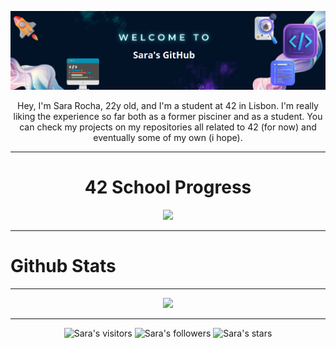 <p align="center">
<img src="https://raw.githubusercontent.com/SaraIMRocha/SaraIMRocha/main/img/temp.png" width="700px">

<p align="center">
Hey, I'm Sara Rocha, 22y old, and I'm a student at 42 in Lisbon. I'm really liking the experience so far both as a former pisciner and as a student. You can check my projects on my repositories all related to 42 (for now) and eventually some of my own (i hope).

---

<h1 style="text-align:center;">42 School Progress</h1>

<div align="center">
<img src="https://badge42.vercel.app/api/v2/cld7udkhj01910fl5tom622dy/stats?cursusId=21&coalitionId=112"](https://github.com/JaeSeoKim/badge42)
</div>

---

<h1 style="text-align:left;">Github Stats</h1>

---

<div align="center">
<img src="https://github-readme-stats.vercel.app/api?username=SaraIMRocha&show_icons=true&theme=red"](https://github.com/SaraIMRocha/github-readme-stats)/>
</div>

---  
  
<p align="center">
<img alt="Sara's visitors" src="https://komarev.com/ghpvc/?username=SaraIMRocha&color=red&style=flat&label=visitors" />
<img alt="Sara's followers" src="https://img.shields.io/github/followers/SaraIMRocha?color=red" />
<img alt="Sara's stars" src="https://img.shields.io/github/stars/SaraIMRocha?color=red" />
</p>
